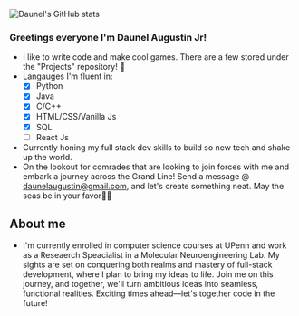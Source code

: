 ![Daunel's GitHub stats](https://github-readme-stats.vercel.app/api?username=daunelaugust&count_private=trues&show_icons=true&theme=radical)
### Greetings everyone I'm Daunel Augustin Jr!
* I like to write code and make cool games. There are a few stored under the "Projects" repository! 💫
* Langauges I'm fluent in:
     - [x]  Python
     - [x]  Java
     - [x]  C/C++
     - [x]  HTML/CSS/Vanilla Js
     - [x]  SQL
     - [ ]  React Js
* Currently honing my full stack dev skills to build so new tech and shake up the world.
* On the lookout for comrades that are looking to join forces with me and embark a journey across the Grand Line! Send a message @ daunelaugustin@gmail.com, and let's create something neat. May the seas be in your favor🙏🏾

## About me
* I'm currently enrolled in computer science courses at UPenn and work as a Reseaerch Speacialist in a Molecular Neuroengineering Lab.  My sights are set on conquering both realms and mastery of full-stack development, where I plan to bring my ideas to life. Join me on this journey, and together, we'll turn ambitious ideas into seamless, functional realities. Exciting times ahead—let's together code in the future!
<!---
daunelaugust/daunelaugust is a ✨ special ✨ repository because its `README.md` (this file) appears on your GitHub profile.
You can click the Preview link to take a look at your changes.
--->

